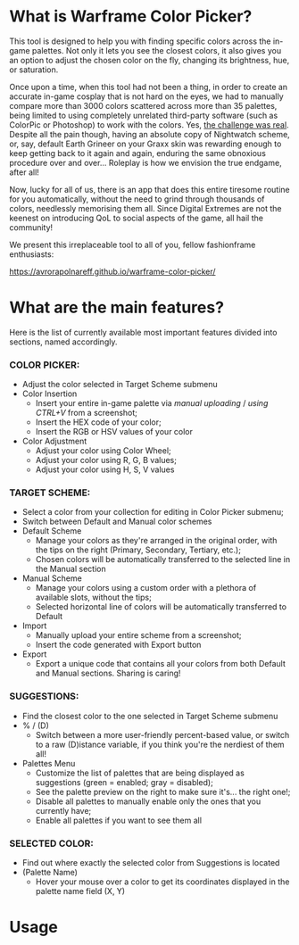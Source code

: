 # What is Warframe Color Picker?
This tool is designed to help you with finding specific colors across the in-game palettes. Not only it lets you see the closest colors, it also gives you an option to adjust the chosen color on the fly, changing its brightness, hue, or saturation.

Once upon a time, when this tool had not been a thing, in order to create an accurate in-game cosplay that is not hard on the eyes, we had to manually compare more than 3000 colors scattered across more than 35 palettes, being limited to using completely unrelated third-party software (such as ColorPic or Photoshop) to work with the colors. Yes, [the challenge was real](https://www.youtube.com/watch?v=KxRZX9eDpCs&feature=youtu.be&t=45). Despite all the pain though, having an absolute copy of Nightwatch scheme, or, say, default Earth Grineer on your Graxx skin was rewarding enough to keep getting back to it again and again, enduring the same obnoxious procedure over and over... Roleplay is how we envision the true endgame, after all!

Now, lucky for all of us, there is an app that does this entire tiresome routine for you automatically, without the need to grind through thousands of colors, needlessly memorising them all. Since Digital Extremes are not the keenest on introducing QoL to social aspects of the game, all hail the community!

We present this irreplaceable tool to all of you, fellow fashionframe enthusiasts:

https://avrorapolnareff.github.io/warframe-color-picker/

# What are the main features?
Here is the list of currently available most important features divided into sections, named accordingly.

### **COLOR PICKER**:

* Adjust the color selected in Target Scheme submenu
* Color Insertion
  * Insert your entire in-game palette via *manual uploading* / *using CTRL+V* from a screenshot;
  * Insert the HEX code of your color;
  * Insert the RGB or HSV values of your color
* Color Adjustment
  * Adjust your color using Color Wheel;
  * Adjust your color using R, G, B values;
  * Adjust your color using H, S, V values

### **TARGET SCHEME**:

* Select a color from your collection for editing in Color Picker submenu;
* Switch between Default and Manual color schemes
* Default Scheme
  * Manage your colors as they're arranged in the original order, with the tips on the right (Primary, Secondary, Tertiary, etc.);
  * Chosen colors will be automatically transferred to the selected line in the Manual section
* Manual Scheme
  * Manage your colors using a custom order with a plethora of available slots, without the tips;
  * Selected horizontal line of colors will be automatically transferred to Default
* Import
  * Manually upload your entire scheme from a screenshot;
  * Insert the code generated with Export button
* Export
  * Export a unique code that contains all your colors from both Default and Manual sections. Sharing is caring!
  
### **SUGGESTIONS**:

* Find the closest color to the one selected in Target Scheme submenu
* % / (D)
  * Switch between a more user-friendly percent-based value, or switch to a raw (D)istance variable, if you think you're the nerdiest of them all! 
* Palettes Menu
  * Customize the list of palettes that are being displayed as suggestions (green = enabled; gray = disabled);
  * See the palette preview on the right to make sure it's... the right one!;
  * Disable all palettes to manually enable only the ones that you currently have;
  * Enable all palettes if you want to see them all

### **SELECTED COLOR**:

* Find out where exactly the selected color from Suggestions is located
* (Palette Name)
  * Hover your mouse over a color to get its coordinates displayed in the palette name field (X, Y)

# Usage
